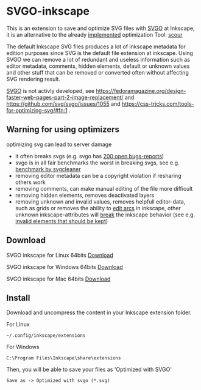 # SVGO-inkscape

This is an extension to save and optimize SVG files with [SVGO](https://github.com/svg/svgo) at Inkscape, it is an alternative to the already [implemented](https://commons.wikimedia.org/wiki/Help:Inkscape#Inkscape_SVG_vs._Plain_SVG) optimization Tool: [scour](https://github.com/scour-project/scour)

The default Inkscape SVG files produces a lot of inkscape metadata for edition purposes since SVG is the default file extension at inkscape. Using SVGO we can remove a lot of redundant and useless information such as editor metadata, comments, hidden elements, default or unknown values and other stuff that can be removed or converted often without affecting SVG rendering result.

[SVGO](https://github.com/svg/svgo) is not activly developed, see https://fedoramagazine.org/design-faster-web-pages-part-2-image-replacement/ and https://github.com/svg/svgo/issues/1055 and https://css-tricks.com/tools-for-optimizing-svg/#fn:1 .

## Warning for using optimizers

optimizing svg can lead to server damage
- it often breaks svgs (e.g. svgo has [200 open bugs-reports](https://github.com/svg/svgo/issues))
- svgo is in all fair benchmarks the worst in breaking svgs, see e.g. [benchmark by svgcleaner](https://github.com/RazrFalcon/svgcleaner/#correctness)
- removing editor metadata can be a copyright violation if resharing others work
- removing comments, can make manual editing of the file more difficult
- removing hidden elements, removes deactivated layers
- removing unknown and invalid values, removes helpfull editor-data, such as grids or removes the ability to [edit arcs](https://commons.wikimedia.org/wiki/File:Sodipodi-type%3D%22arc%22.svg) in inkscape, other unknown inkscape-attributes will [break](https://gitlab.com/inkscape/inbox/-/issues/427) the inkscape behavior (see e.g. [invalid elements that should be kept](https://commons.wikimedia.org/wiki/User:JoKalliauer/Optimization#invalid_elements_that_should_be_kept))

## Download

SVGO inkscape for Linux 64bits [Download](https://github.com/juanfran/svgo-inkscape/releases/download/v0.1.1/svgo-inkscape-linux64.zip)

SVGO inkscape for Windows 64bits [Download](https://github.com/juanfran/svgo-inkscape/releases/download/v0.1.1/svgo-inkscape-windows64.zip)

SVGO inkscape for Mac 64bits [Download](https://github.com/juanfran/svgo-inkscape/releases/download/v0.1.1/svgo-inkscape-mac64.zip)


## Install

Download and uncompress the content in your Inkscape extension folder.

For Linux
```
~/.config/inkscape/extensions
```

For Windows
```
C:\Program Files\Inkscape\share\extensions
```

Then, you will be able to save your files as 'Optimized with SVGO'
```
Save as -> Optimized with svgo (*.svg)
```
